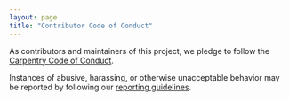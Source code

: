 ```yaml
---
layout: page
title: "Contributor Code of Conduct"
---
```

As contributors and maintainers of this project, we pledge to follow the [Carpentry Code of Conduct][coc].

Instances of abusive, harassing, or otherwise unacceptable behavior may be reported by following our [reporting guidelines][coc-reporting].

[coc]: https://docs.carpentries.org/topic_folders/policies/code-of-conduct.html
[coc-reporting]: https://docs.carpentries.org/topic_folders/policies/incident-reporting.html
